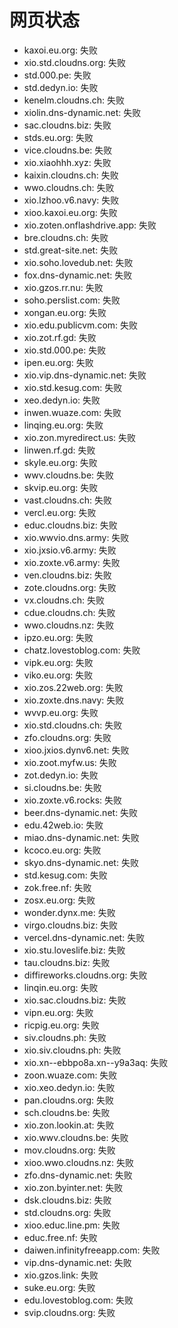 # 网页状态
- kaxoi.eu.org: 失败
- xio.std.cloudns.org: 失败
- std.000.pe: 失败
- std.dedyn.io: 失败
- kenelm.cloudns.ch: 失败
- xiolin.dns-dynamic.net: 失败
- sac.cloudns.biz: 失败
- stds.eu.org: 失败
- vice.cloudns.be: 失败
- xio.xiaohhh.xyz: 失败
- kaixin.cloudns.ch: 失败
- wwo.cloudns.ch: 失败
- xio.lzhoo.v6.navy: 失败
- xioo.kaxoi.eu.org: 失败
- xio.zoten.onflashdrive.app: 失败
- bre.cloudns.ch: 失败
- std.great-site.net: 失败
- xio.soho.lovedub.net: 失败
- fox.dns-dynamic.net: 失败
- xio.gzos.rr.nu: 失败
- soho.perslist.com: 失败
- xongan.eu.org: 失败
- xio.edu.publicvm.com: 失败
- xio.zot.rf.gd: 失败
- xio.std.000.pe: 失败
- ipen.eu.org: 失败
- xio.vip.dns-dynamic.net: 失败
- xio.std.kesug.com: 失败
- xeo.dedyn.io: 失败
- inwen.wuaze.com: 失败
- linqing.eu.org: 失败
- xio.zon.myredirect.us: 失败
- linwen.rf.gd: 失败
- skyle.eu.org: 失败
- wwv.cloudns.be: 失败
- skvip.eu.org: 失败
- vast.cloudns.ch: 失败
- vercl.eu.org: 失败
- educ.cloudns.biz: 失败
- xio.wwvio.dns.army: 失败
- xio.jxsio.v6.army: 失败
- xio.zoxte.v6.army: 失败
- ven.cloudns.biz: 失败
- zote.cloudns.org: 失败
- vx.cloudns.ch: 失败
- cdue.cloudns.ch: 失败
- wwo.cloudns.nz: 失败
- ipzo.eu.org: 失败
- chatz.lovestoblog.com: 失败
- vipk.eu.org: 失败
- viko.eu.org: 失败
- xio.zos.22web.org: 失败
- xio.zoxte.dns.navy: 失败
- wvvp.eu.org: 失败
- xio.std.cloudns.ch: 失败
- zfo.cloudns.org: 失败
- xioo.jxios.dynv6.net: 失败
- xio.zoot.myfw.us: 失败
- zot.dedyn.io: 失败
- si.cloudns.be: 失败
- xio.zoxte.v6.rocks: 失败
- beer.dns-dynamic.net: 失败
- edu.42web.io: 失败
- miao.dns-dynamic.net: 失败
- kcoco.eu.org: 失败
- skyo.dns-dynamic.net: 失败
- std.kesug.com: 失败
- zok.free.nf: 失败
- zosx.eu.org: 失败
- wonder.dynx.me: 失败
- virgo.cloudns.biz: 失败
- vercel.dns-dynamic.net: 失败
- xio.stu.loveslife.biz: 失败
- tau.cloudns.biz: 失败
- diffireworks.cloudns.org: 失败
- linqin.eu.org: 失败
- xio.sac.cloudns.biz: 失败
- vipn.eu.org: 失败
- ricpig.eu.org: 失败
- siv.cloudns.ph: 失败
- xio.siv.cloudns.ph: 失败
- xio.xn--ebbpo8a.xn--y9a3aq: 失败
- zoon.wuaze.com: 失败
- xio.xeo.dedyn.io: 失败
- pan.cloudns.org: 失败
- sch.cloudns.be: 失败
- xio.zon.lookin.at: 失败
- xio.wwv.cloudns.be: 失败
- mov.cloudns.org: 失败
- xioo.wwo.cloudns.nz: 失败
- zfo.dns-dynamic.net: 失败
- xio.zon.byinter.net: 失败
- dsk.cloudns.biz: 失败
- std.cloudns.org: 失败
- xioo.educ.line.pm: 失败
- educ.free.nf: 失败
- daiwen.infinityfreeapp.com: 失败
- vip.dns-dynamic.net: 失败
- xio.gzos.link: 失败
- suke.eu.org: 失败
- edu.lovestoblog.com: 失败
- svip.cloudns.org: 失败
